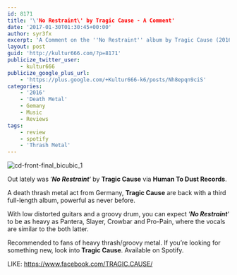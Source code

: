 ```yaml
---
id: 8171
title: '\'No Restraint\' by Tragic Cause - A Comment'
date: '2017-01-30T01:30:45+00:00'
author: syr3fx
excerpt: 'A Comment on the ''No Restraint'' album by Tragic Cause (2016).'
layout: post
guid: 'http://kultur666.com/?p=8171'
publicize_twitter_user:
    - kultur666
publicize_google_plus_url:
    - 'https://plus.google.com/+Kultur666-k6/posts/Nh8epqn9ciS'
categories:
    - '2016'
    - 'Death Metal'
    - Gemany
    - Music
    - Reviews
tags:
    - review
    - spotify
    - 'Thrash Metal'
---
```


![cd-front-final_bicubic_1](http://localhost:8080/wp-content/uploads/2017/01/cd-front-final_bicubic_1.jpg?w=680)

Out lately was ‘***No Restraint***‘ by **Tragic Cause** via **Human To Dust Records**.

A death thrash metal act from Germany, **Tragic Cause** are back with a third full-length album, powerful as never before.

With low distorted guitars and a groovy drum, you can expect ‘***No Restraint***‘ to be as heavy as Pantera, Slayer, Crowbar and Pro-Pain, where the vocals are similar to the both latter.

Recommended to fans of heavy thrash/groovy metal. If you’re looking for something new, look into **Tragic Cause**. Available on Spotify.

LIKE: <https://www.facebook.com/TRAGIC.CAUSE/>